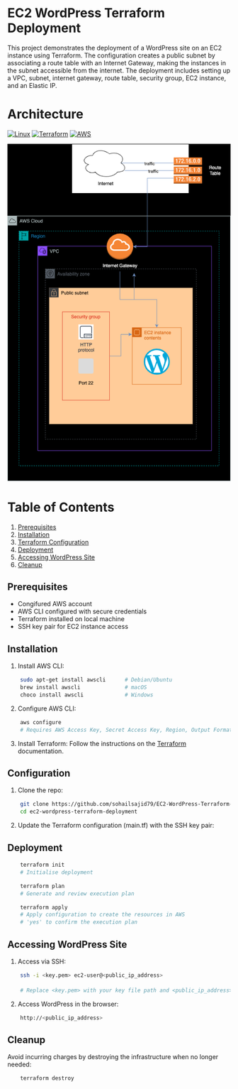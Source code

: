 # EC2 WordPress Terraform Deployment

This project demonstrates the deployment of a WordPress site on an EC2 instance using Terraform. The configuration creates a public subnet by associating a route table with an Internet Gateway, making the instances in the subnet accessible from the internet. The deployment includes setting up a VPC, subnet, internet gateway, route table, security group, EC2 instance, and an Elastic IP.

# Architecture

[![Linux](https://img.shields.io/badge/Linux-FCC624?style=for-the-badge&logo=linux&logoColor=black)](https://www.linux.org/)
[![Terraform](https://img.shields.io/badge/Terraform-623CE4?style=for-the-badge&logo=terraform&logoColor=white)](https://www.terraform.io/)
[![AWS](https://img.shields.io/badge/AWS-232F3E?style=for-the-badge&logo=amazon-aws&logoColor=white)](https://aws.amazon.com/)

![awsstack](./assets/arch.drawio.png)

# Table of Contents

1. [Prerequisites](#prerequisites)
2. [Installation](#installation)
3. [Terraform Configuration](#terraform-configuration)
4. [Deployment](#deployment)
5. [Accessing WordPress Site](#accessing-wordpress-site)
6. [Cleanup](#cleanup)

## Prerequisites

- Congifured AWS account
- AWS CLI configured with secure credentials
- Terraform installed on local machine
- SSH key pair for EC2 instance access

## Installation

1. Install AWS CLI:

```sh
    sudo apt-get install awscli      # Debian/Ubuntu
    brew install awscli              # macOS
    choco install awscli             # Windows
```

2. Configure AWS CLI:

```sh
    aws configure
    # Requires AWS Access Key, Secret Access Key, Region, Output Format ('json')
```

3. Install Terraform:
   Follow the instructions on the [Terraform](https://developer.hashicorp.com/terraform/tutorials/aws-get-started/install-cli) documentation.

## Configuration

1. Clone the repo:

```sh
    git clone https://github.com/sohailsajid79/EC2-WordPress-Terraform-Deployment.git
    cd ec2-wordpress-terraform-deployment
```

2. Update the Terraform configuration (main.tf) with the SSH key pair:

## Deployment

```sh
    terraform init
    # Initialise deployment
```

```sh
    terraform plan
    # Generate and review execution plan
```

```sh
    terraform apply
    # Apply configuration to create the resources in AWS
    # 'yes' to confirm the execution plan
```

## Accessing WordPress Site

1. Access via SSH:

```sh
    ssh -i <key.pem> ec2-user@<public_ip_address>

    # Replace <key.pem> with your key file path and <public_ip_address> with the IP address of your EC2 instance.
```

2. Access WordPress in the browser:

```sh
    http://<public_ip_address>
```

## Cleanup

Avoid incurring charges by destroying the infrastructure when no longer needed:

```sh
    terraform destroy
```
